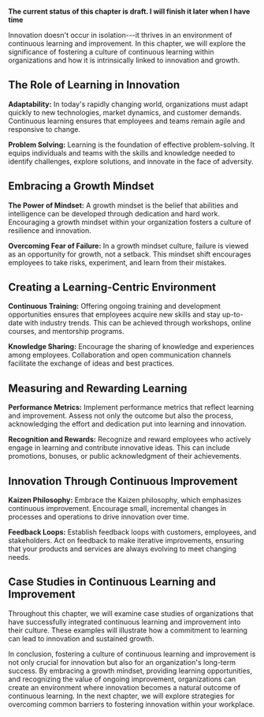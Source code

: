 **The current status of this chapter is draft. I will finish it later when I have time**

Innovation doesn't occur in isolation---it thrives in an environment of continuous learning and improvement. In this chapter, we will explore the significance of fostering a culture of continuous learning within organizations and how it is intrinsically linked to innovation and growth.

The Role of Learning in Innovation
----------------------------------

**Adaptability:** In today's rapidly changing world, organizations must adapt quickly to new technologies, market dynamics, and customer demands. Continuous learning ensures that employees and teams remain agile and responsive to change.

**Problem Solving:** Learning is the foundation of effective problem-solving. It equips individuals and teams with the skills and knowledge needed to identify challenges, explore solutions, and innovate in the face of adversity.

Embracing a Growth Mindset
--------------------------

**The Power of Mindset:** A growth mindset is the belief that abilities and intelligence can be developed through dedication and hard work. Encouraging a growth mindset within your organization fosters a culture of resilience and innovation.

**Overcoming Fear of Failure:** In a growth mindset culture, failure is viewed as an opportunity for growth, not a setback. This mindset shift encourages employees to take risks, experiment, and learn from their mistakes.

Creating a Learning-Centric Environment
---------------------------------------

**Continuous Training:** Offering ongoing training and development opportunities ensures that employees acquire new skills and stay up-to-date with industry trends. This can be achieved through workshops, online courses, and mentorship programs.

**Knowledge Sharing:** Encourage the sharing of knowledge and experiences among employees. Collaboration and open communication channels facilitate the exchange of ideas and best practices.

Measuring and Rewarding Learning
--------------------------------

**Performance Metrics:** Implement performance metrics that reflect learning and improvement. Assess not only the outcome but also the process, acknowledging the effort and dedication put into learning and innovation.

**Recognition and Rewards:** Recognize and reward employees who actively engage in learning and contribute innovative ideas. This can include promotions, bonuses, or public acknowledgment of their achievements.

Innovation Through Continuous Improvement
-----------------------------------------

**Kaizen Philosophy:** Embrace the Kaizen philosophy, which emphasizes continuous improvement. Encourage small, incremental changes in processes and operations to drive innovation over time.

**Feedback Loops:** Establish feedback loops with customers, employees, and stakeholders. Act on feedback to make iterative improvements, ensuring that your products and services are always evolving to meet changing needs.

Case Studies in Continuous Learning and Improvement
---------------------------------------------------

Throughout this chapter, we will examine case studies of organizations that have successfully integrated continuous learning and improvement into their culture. These examples will illustrate how a commitment to learning can lead to innovation and sustained growth.

In conclusion, fostering a culture of continuous learning and improvement is not only crucial for innovation but also for an organization's long-term success. By embracing a growth mindset, providing learning opportunities, and recognizing the value of ongoing improvement, organizations can create an environment where innovation becomes a natural outcome of continuous learning. In the next chapter, we will explore strategies for overcoming common barriers to fostering innovation within your workplace.
